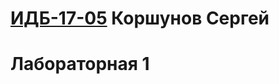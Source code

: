 # [ИДБ-17-05](https://github.com/stankin/design-part-1/wiki/list-idb-17-05) Коршунов Сергей

# Лабораторная 1
